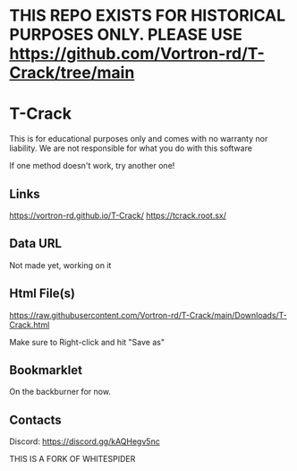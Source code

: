 
# THIS REPO EXISTS FOR HISTORICAL PURPOSES ONLY. PLEASE USE https://github.com/Vortron-rd/T-Crack/tree/main

















# T-Crack


This is for educational purposes only and comes with no warranty nor liability. We are not responsible for what you do with this software







If one method doesn't work, try another one!

## Links

https://vortron-rd.github.io/T-Crack/
https://tcrack.root.sx/

## Data URL
Not made yet, working on it

## Html File(s)
https://raw.githubusercontent.com/Vortron-rd/T-Crack/main/Downloads/T-Crack.html

Make sure to Right-click and hit "Save as"

## Bookmarklet
On the backburner for now.
## Contacts
Discord: https://discord.gg/kAQHegv5nc













THIS IS A FORK OF WHITESPIDER

